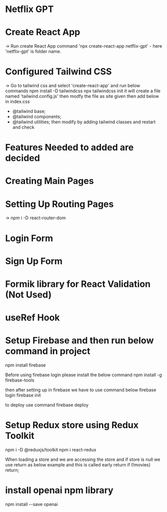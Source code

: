 # Netflix GPT

# Create React App

-> Run create React App command 'npx create-react-app netflix-gpt' - here 'netflix-gpt' is folder name.

# Configured Tailwind CSS

-> Go to tailwind css and select 'create-react-app' and run below commands
npm install -D tailwindcss
npx tailwindcss init
it will create a file named 'tailwind.config.js'
then modfy the file as site given
then add below in index.css

-   @tailwind base;
-   @tailwind components;
-   @tailwind utilities;
    then modify by adding tailwind classes and restart and check

# Features Needed to added are decided

# Creating Main Pages

# Setting Up Routing Pages

-> npm i -D react-router-dom

# Login Form

# Sign Up Form

# Formik library for React Validation (Not Used)

# useRef Hook

# Setup Firebase and then run below command in project

npm install firebase

Before using firebase login please install the below command
npm install -g firebase-tools

then after setting up in firebase we have to use command below
firebase login
firebase init

to deploy use command
firebase deploy

# Setup Redux store using Redux Toolkit

npm i -D @reduxjs/toolkit
npm i react-redux

When loading a store and we are accessing the store and if store is null we use return as below example and this is called early return
if (!movies) return;

# install openai npm library

npm install --save openai

